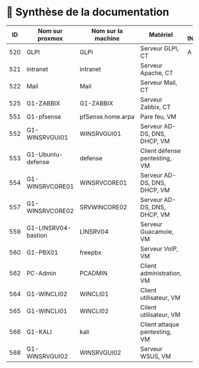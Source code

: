 # 📜 Synthèse de la documentation 

| ID  | Nom sur proxmox     | Nom sur la machine | Matériel                      | Statut INSTALL.md | Statut USER_GUIDE.md |
| --- | ------------------- | ------------------ | ----------------------------- | ----------------- | -------------------- |
| 520 | GLPI                | GLPI               | Serveur GLPI, CT              | A jour            | A jour               |
| 521 | intranet            | intranet           | Serveur Apache, CT            |
| 522 | Mail                | Mail               | Serveur Mail, CT              |
| 525 | G1-ZABBIX           | G1-ZABBIX          | Serveur Zabbix, CT            |
| 551 | G1-pfsense          | pfSense.home.arpa  | Pare feu, VM                  |
| 552 | G1-WINSRVGUI01      | WINSRVGUI01        | Serveur AD-DS, DNS, DHCP, VM  |
| 553 | G1-Ubuntu-defense   | defense            | Client défense pentesting, VM |
| 554 | G1-WINSRVCORE01     | WINSRVCORE01       | Serveur AD-DS, DNS, DHCP, VM  |
| 557 | G1-WINSRVCORE02     | SRVWINCORE02       | Serveur AD-DS, DNS, DHCP, VM  |
| 559 | G1-LINSRV04-bastion | LINSRV04           | Serveur Guacamole, VM         |
| 560 | G1-PBX01            | freepbx            | Serveur VoIP, VM              |
| 562 | PC-Admin            | PCADMIN            | Client administration, VM     |
| 564 | G1-WINCLI02         | WINCLI01           | Client utilisateur, VM        |
| 565 | G1-WINCLI01         | WINCLI02           | Client utilisateur, VM        |
| 566 | G1-KALI             | kali               | Client attaque pentesting, VM |
| 568 | G1-WINSRVGUI02      | WINSRVGUI02        | Serveur WSUS, VM              |
